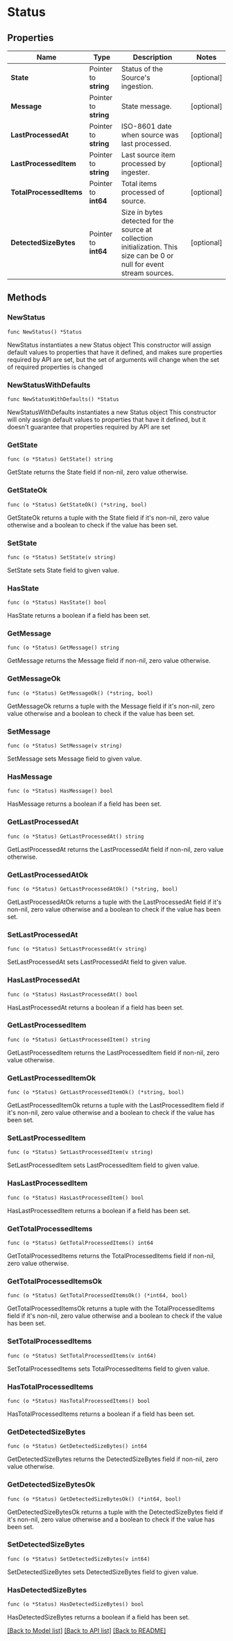 # Status

## Properties

Name | Type | Description | Notes
------------ | ------------- | ------------- | -------------
**State** | Pointer to **string** | Status of the Source&#39;s ingestion. | [optional] 
**Message** | Pointer to **string** | State message. | [optional] 
**LastProcessedAt** | Pointer to **string** | ISO-8601 date when source was last processed. | [optional] 
**LastProcessedItem** | Pointer to **string** | Last source item processed by ingester. | [optional] 
**TotalProcessedItems** | Pointer to **int64** | Total items processed of source. | [optional] 
**DetectedSizeBytes** | Pointer to **int64** | Size in bytes detected for the source at collection initialization. This size can be 0 or null for event stream sources. | [optional] 

## Methods

### NewStatus

`func NewStatus() *Status`

NewStatus instantiates a new Status object
This constructor will assign default values to properties that have it defined,
and makes sure properties required by API are set, but the set of arguments
will change when the set of required properties is changed

### NewStatusWithDefaults

`func NewStatusWithDefaults() *Status`

NewStatusWithDefaults instantiates a new Status object
This constructor will only assign default values to properties that have it defined,
but it doesn't guarantee that properties required by API are set

### GetState

`func (o *Status) GetState() string`

GetState returns the State field if non-nil, zero value otherwise.

### GetStateOk

`func (o *Status) GetStateOk() (*string, bool)`

GetStateOk returns a tuple with the State field if it's non-nil, zero value otherwise
and a boolean to check if the value has been set.

### SetState

`func (o *Status) SetState(v string)`

SetState sets State field to given value.

### HasState

`func (o *Status) HasState() bool`

HasState returns a boolean if a field has been set.

### GetMessage

`func (o *Status) GetMessage() string`

GetMessage returns the Message field if non-nil, zero value otherwise.

### GetMessageOk

`func (o *Status) GetMessageOk() (*string, bool)`

GetMessageOk returns a tuple with the Message field if it's non-nil, zero value otherwise
and a boolean to check if the value has been set.

### SetMessage

`func (o *Status) SetMessage(v string)`

SetMessage sets Message field to given value.

### HasMessage

`func (o *Status) HasMessage() bool`

HasMessage returns a boolean if a field has been set.

### GetLastProcessedAt

`func (o *Status) GetLastProcessedAt() string`

GetLastProcessedAt returns the LastProcessedAt field if non-nil, zero value otherwise.

### GetLastProcessedAtOk

`func (o *Status) GetLastProcessedAtOk() (*string, bool)`

GetLastProcessedAtOk returns a tuple with the LastProcessedAt field if it's non-nil, zero value otherwise
and a boolean to check if the value has been set.

### SetLastProcessedAt

`func (o *Status) SetLastProcessedAt(v string)`

SetLastProcessedAt sets LastProcessedAt field to given value.

### HasLastProcessedAt

`func (o *Status) HasLastProcessedAt() bool`

HasLastProcessedAt returns a boolean if a field has been set.

### GetLastProcessedItem

`func (o *Status) GetLastProcessedItem() string`

GetLastProcessedItem returns the LastProcessedItem field if non-nil, zero value otherwise.

### GetLastProcessedItemOk

`func (o *Status) GetLastProcessedItemOk() (*string, bool)`

GetLastProcessedItemOk returns a tuple with the LastProcessedItem field if it's non-nil, zero value otherwise
and a boolean to check if the value has been set.

### SetLastProcessedItem

`func (o *Status) SetLastProcessedItem(v string)`

SetLastProcessedItem sets LastProcessedItem field to given value.

### HasLastProcessedItem

`func (o *Status) HasLastProcessedItem() bool`

HasLastProcessedItem returns a boolean if a field has been set.

### GetTotalProcessedItems

`func (o *Status) GetTotalProcessedItems() int64`

GetTotalProcessedItems returns the TotalProcessedItems field if non-nil, zero value otherwise.

### GetTotalProcessedItemsOk

`func (o *Status) GetTotalProcessedItemsOk() (*int64, bool)`

GetTotalProcessedItemsOk returns a tuple with the TotalProcessedItems field if it's non-nil, zero value otherwise
and a boolean to check if the value has been set.

### SetTotalProcessedItems

`func (o *Status) SetTotalProcessedItems(v int64)`

SetTotalProcessedItems sets TotalProcessedItems field to given value.

### HasTotalProcessedItems

`func (o *Status) HasTotalProcessedItems() bool`

HasTotalProcessedItems returns a boolean if a field has been set.

### GetDetectedSizeBytes

`func (o *Status) GetDetectedSizeBytes() int64`

GetDetectedSizeBytes returns the DetectedSizeBytes field if non-nil, zero value otherwise.

### GetDetectedSizeBytesOk

`func (o *Status) GetDetectedSizeBytesOk() (*int64, bool)`

GetDetectedSizeBytesOk returns a tuple with the DetectedSizeBytes field if it's non-nil, zero value otherwise
and a boolean to check if the value has been set.

### SetDetectedSizeBytes

`func (o *Status) SetDetectedSizeBytes(v int64)`

SetDetectedSizeBytes sets DetectedSizeBytes field to given value.

### HasDetectedSizeBytes

`func (o *Status) HasDetectedSizeBytes() bool`

HasDetectedSizeBytes returns a boolean if a field has been set.


[[Back to Model list]](../README.md#documentation-for-models) [[Back to API list]](../README.md#documentation-for-api-endpoints) [[Back to README]](../README.md)


